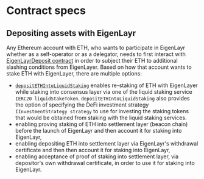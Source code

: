 # Contract specs

## Depositing assets with EigenLayr
Any Ethereum account with ETH, who wants to participate in EigenLayr whether as a self-operator or as a delegator, needs to first interact with [EigenLayrDeposit contract](./EigenLayrDeposit.sol) in order to subject their ETH to additional slashing conditions from EigenLayer. Based on how that account wants to stake ETH with EigenLayer, there are multiple options:
  - [`depositETHIntoLiquidStaking`](https://github.com/Layr-Labs/eignlayr-contracts/blob/849f755d926961c29584a2cb81a3f88335f51328/src/contracts/core/EigenLayrDeposit.sol#L62) enables re-staking of ETH with EigenLayer while staking into consensus layer via one of the liquid staking service `IERC20 liquidStakeToken`. `depositETHIntoLiquidStaking` also provides the option of specifying the DeFi investment strategy `IInvestmentStrategy strategy` to use for investing the staking tokens that would be obtained from staking with the liquid staking services.
  - enabling proving staking of ETH into settlement layer (beacon chain) before the launch of EigenLayr and then account it for staking into EigenLayr,
  - enabling depositing ETH into settlement layer via EigenLayr's withdrawal certificate and then then account it for staking into EigenLayr,
  - enabling acceptance of proof of staking into settlement layer, via depositor's own withdrawal certificate, in order to use it for staking into EigenLayr.
 
